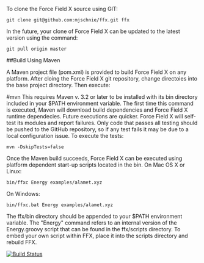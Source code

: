 To clone the Force Field X source using GIT:

    git clone git@github.com:mjschnie/ffx.git ffx

In the future, your clone of Force Field X can be updated to the latest version using the command:

    git pull origin master

##Build Using Maven

A Maven project file (pom.xml) is provided to build Force Field X on any platform. After cloing the Force Field X git repository, change directoies into the base project directory. Then execute:

#mvn
This requires Maven v. 3.2 or later to be installed with its bin directory included in your $PATH environment variable. The first time this command is executed, Maven will download build dependencies and Force Field X runtime dependecies. Future executions are quicker. Force Field X will self-test its modules and report failures. Only code that passes all testing should be pushed to the GitHub repository, so if any test fails it may be due to a local configuration issue. To execute the tests:

    mvn -DskipTests=false

Once the Maven build succeeds, Force Field X can be executed using platform dependent start-up scripts located in the bin. On Mac OS X or Linux:

    bin/ffxc Energy examples/alamet.xyz

On Windows:

    bin/ffxc.bat Energy examples/alamet.xyz


The ffx/bin directory should be appended to your $PATH environment variable. The "Energy" command refers to an internal version of the Energy.groovy script that can be found in the ffx/scripts directory. To embed your own script within FFX, place it into the scripts directory and rebuild FFX.


[![Build Status](https://travis-ci.org/mjschnie/ffx.svg?branch=master)](https://travis-ci.org/mjschnie/ffx/)
